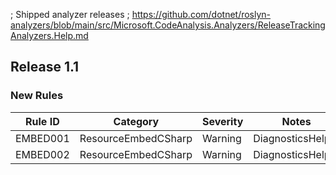 ﻿; Shipped analyzer releases
; https://github.com/dotnet/roslyn-analyzers/blob/main/src/Microsoft.CodeAnalysis.Analyzers/ReleaseTrackingAnalyzers.Help.md

## Release 1.1

### New Rules

Rule ID | Category | Severity | Notes
--------|----------|----------|-------
EMBED001 | ResourceEmbedCSharp | Warning | DiagnosticsHelper
EMBED002 | ResourceEmbedCSharp | Warning | DiagnosticsHelper